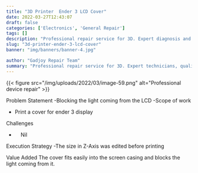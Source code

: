 ```yaml
---
title: "3D Printer  Ender 3 LCD Cover"
date: 2022-03-27T12:43:07
draft: false
categories: ['Electronics', 'General Repair']
tags: []
description: "Professional repair service for 3D. Expert diagnosis and quality repairs in Bangalore."
slug: "3d-printer-ender-3-lcd-cover"
banner: "img/banners/banner-4.jpg"

author: "Gadjoy Repair Team"
summary: "Professional repair service for 3D. Expert technicians, quality parts, warranty included."
---
```


{{< figure src="/img/uploads/2022/03/image-59.png" alt="Professional device repair" >}}

Problem Statement -Blocking the light coming from the LCD -Scope of work

- Print a cover for ender 3 display

Challenges

- &nbsp;&nbsp;&nbsp; Nil

Execution Strategy -The size in Z-Axis was edited before printing

Value Added The cover fits easily into the screen casing and blocks the light coming from it.
